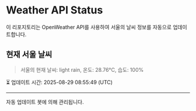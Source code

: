 
# Weather API Status

이 리포지토리는 OpenWeather API를 사용하여 서울의 날씨 정보를 자동으로 업데이트합니다.

## 현재 서울 날씨
> 서울의 현재 날씨: light rain, 온도: 28.76°C, 습도: 100%

⏳ 업데이트 시간: 2025-08-29 08:55:49 (UTC)

---
자동 업데이트 봇에 의해 관리됩니다.
